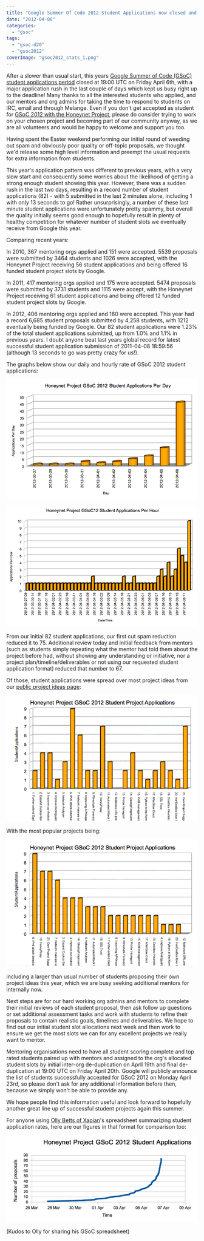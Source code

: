 ```yaml
---
title: "Google Summer Of Code 2012 Student Applications now closed and some statistics"
date: "2012-04-08"
categories: 
  - "gsoc"
tags: 
  - "gsoc-d20"
  - "gsoc2012"
coverImage: "gsoc2012_stats_1.png"
---
```


After a slower than usual start, this years [Google Summer of Code (GSoC) student applications period](https://www.google-melange.com/gsoc/events/google/gsoc2012) closed at 19:00 UTC on Friday April 6th, with a major application rush in the last couple of days which kept us busy right up to the deadline! Many thanks to all the interested students who applied, and our mentors and org admins for taking the time to respond to students on IRC, email and through Melange. Even if you don't get accepted as student for [GSoC 2012 with the Honeynet Project](https://www.google-melange.com/gsoc/org/google/gsoc2012/honeynet), please do consider trying to work on your chosen project and becoming part of our community anyway, as we are all volunteers and would be happy to welcome and support you too.  
  
Having spent the Easter weekend performing our initial round of weeding out spam and obviously poor quality or off-topic proposals, we thought we'd release some high level information and preempt the usual requests for extra information from students.  
  
This year's application pattern was different to previous years, with a very slow start and consequently some worries about the likelihood of getting a strong enough student showing this year. However, there was a sudden rush in the last two days, resulting in a record number of student applications (82) - with 5 submitted in the last 2 minutes alone, including 1 with only 13 seconds to go! Rather unsurprisingly, a number of these last minute student applications were unfortunately pretty spammy, but overall the quality initially seems good enough to hopefully result in plenty of healthy competition for whatever number of student slots we eventually receive from Google this year.  
  
Comparing recent years:  
  
In 2010, 367 mentoring orgs applied and 151 were accepted. 5539 proposals were submitted by 3464 students and 1026 were accepted, with the Honeynet Project receiving 56 student applications and being offered 16 funded student project slots by Google.  
  
In 2011, 417 mentoring orgs applied and 175 were accepted. 5474 proposals were submitted by 3731 students and 1115 were accept, with the Honeynet Project receiving 61 student applications and being offered 12 funded student project slots by Google.  
  
In 2012, 406 mentoring orgs applied and 180 were accepted. This year had a record 6,685 student proposals submitted by 4,258 students, with 1212 eventually being funded by Google. Our 82 student applications were 1.23% of the total student applications submitted, up from 1.0% and 1.1% in previous years. I doubt anyone beat last years global record for latest successful student application submission of 2011-04-08 18:59:56 (although 13 seconds to go was pretty crazy for us!).  
  
The graphs below show our daily and hourly rate of GSoC 2012 student applications:  
  
![](images/gsoc2012_stats_1.png)  
  
![](images/gsoc2012_stats_2.png)  
  
From our initial 82 student applications, our first cut spam reduction reduced it to 75. Additional review today and initial feedback from mentors (such as students simply repeating what the mentor had told them about the project before had, without showing any understanding or initiative, nor a project plan/timeline/deliverables or not using our requested student application format) reduced that number to 67. 
  
Of those, student applications were spread over most project ideas from our [public project ideas page](https://www.honeynet.org/gsoc/ideas):  
  
![](images/gsoc2012_stats_3.png)  
  
With the most popular projects being:  
  
![](images/gsoc2012_stats_4.png)  
  
including a larger than usual number of students proposing their own project ideas this year, which we are busy seeking additional mentors for internally now.  
  
Next steps are for our hard working org admins and mentors to complete their initial reviews of each student proposal, then ask follow up questions or set additional assessment tasks and work with students to refine their proposals to contain realistic goals, timelines and deliverables. We hope to find out our initial student slot allocations next week and then work to ensure we get the most slots we can for any excellent projects we really want to mentor.  
  
Mentoring organisations need to have all student scoring complete and top rated students paired up with mentors and assigned to the org's allocated student slots by initial inter-org de-duplication on Aprll 19th and final de-duplication at 19:00 UTC on Friday April 20th. Google will publicly announce the list of students successfully accepted for GSoC 2012 on Monday April 23rd, so please don't ask for any additional information before then, because we simply won't be able to provide any.  
  
We hope people find this information useful and look forward to hopefully another great line up of successful student projects again this summer.  
  
For anyone using [Olly Betts of Xapian](http://survex.com/~olly/blog/xapian/xapian-gsoc-applications-for-2012.html)'s spreadsheet summarizing student application rates, here are our figures in that format for comparison too:  
  
![](images/gsoc2012_stats_5.png)  
  
(Kudos to Olly for sharing his GSoC spreadsheet)

